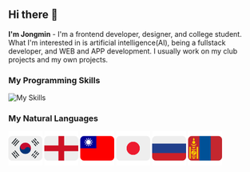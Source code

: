 ## Hi there 👋

**I'm Jongmin** - I'm a frontend developer, designer, and college student. What I'm interested in is artificial intelligence(AI), being a fullstack developer, and WEB and APP development. I usually work on my club projects and my own projects.

### My Programming Skills

![My Skills](https://skillicons.dev/icons?i=js,ts,html,css,react,nextjs,py,flutter,dart,kotlin,c,cpp,cs)

### My Natural Languages

<img src="./icons/korea.png" alt="Korean" width="68" />
<img src="./icons/england.png" alt="English" width="68" />
<img src="./icons/taiwan.png" alt="Taiwanese" width="68" />
<img src="./icons/japan.png" alt="Japanese" width="68" />
<img src="./icons/russia.png" alt="Russian" width="68" />
<img src="./icons/mongolia.png" alt="Mongolian" width="68" />
